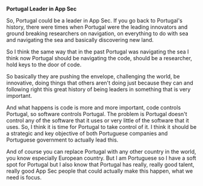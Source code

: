**Portugal Leader in App Sec**

So, Portugal could be a leader in App Sec. If you go back to Portugal's history, there were times when Portugal were the leading innovators and ground breaking researchers on navigation, on everything to do with sea and navigating the sea and basically discovering new land.

So I think the same way that in the past Portugal was navigating the sea I think now Portugal should be navigating the code, should be a researcher, hold keys to the door of code.

So basically they are pushing the envelope, challenging the world, be innovative, doing things that others aren't doing just because they can and following right this great history of being leaders in something that is very important.

And what happens is code is more and more important, code controls Portugal, so software controls Portugal. The problem is Portugal doesn't control any of the software that it uses or very little of the software that it uses. So, I think it is time for Portugal to take control of it. I think it should be a strategic and key objective of both Portuguese companies and Portuguese government to actually lead this.

And of course you can replace Portugal with any other country in the world, you know especially European country. But I am Portuguese so I have a soft spot for Portugal but I also know that Portugal has really, really good talent, really good App Sec people that could actually make this happen, what we need is focus.